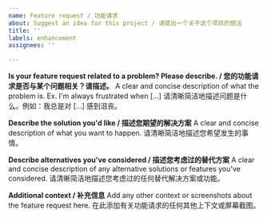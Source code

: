 ```yaml
---
name: Feature request / 功能请求
about: Suggest an idea for this project / 请提出一个关于这个项目的想法
title: ''
labels: enhancement
assignees: ''

---
```


**Is your feature request related to a problem? Please describe. / 您的功能请求是否与某个问题相关？请描述。**
A clear and concise description of what the problem is. Ex. I'm always frustrated when [...]
请清晰简洁地描述问题是什么。例如：我总是对 [...] 感到沮丧。

**Describe the solution you'd like / 描述您期望的解决方案**
A clear and concise description of what you want to happen.
请清晰简洁地描述您希望发生的事情。

**Describe alternatives you've considered / 描述您考虑过的替代方案**
A clear and concise description of any alternative solutions or features you've considered.
请清晰简洁地描述您考虑过的任何替代解决方案或功能。

**Additional context / 补充信息**
Add any other context or screenshots about the feature request here.
在此添加有关功能请求的任何其他上下文或屏幕截图。
